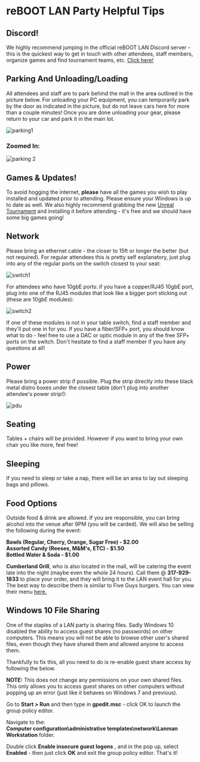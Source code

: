 
# reBOOT LAN Party Helpful Tips

## Discord!
We highly recommend jumping in the official reBOOT LAN Discord server - this is the quickest way to get in touch with other attendees, staff members, organize games and find tournament teams, etc. [Click here!](https://discord.gg/KrjuCKH)

## Parking And Unloading/Loading
All attendees and staff are to park behind the mall in the area outlined in the picture below. For unloading your PC equipment, you can temporarily park by the door as indicated in the picture, but do not leave cars here for more than a couple minutes! Once you are done unloading your gear, please return to your car and park it in the main lot.

![parking1](store/parking1.jpg)

### Zoomed In: 

![parking 2](store/parking2.jpg)

## Games & Updates!
To avoid hogging the internet, **please** have all the games you wish to play installed and updated prior to attending. Please ensure your Windows is up to date as well. We also highly recommend grabbing the new [Unreal Tournament](https://www.epicgames.com/unrealtournament/) and installing it before attending - it's free and we should have some big games going!


## Network
Please bring an ethernet cable - the closer to 15ft or longer the better (but not required). For regular attendees this is pretty self explanatory, just plug into any of the regular ports on the switch closest to your seat:

![switch1](store/switch1.jpg)

For attendees who have 10gbE ports: if you have a copper/RJ45 10gbE port, plug into one of the RJ45 modules that look like a bigger port sticking out (these are 10gbE modules): 

![switch2](store/switch2.jpg)

If one of these modules is not in your table switch, find a staff member and they'll put one in for you. If you have a fiber/SFP+ port, you should know what to do - feel free to use a DAC or optic module in any of the free SFP+ ports on the switch. Don't hesitate to find a staff member if you have any questions at all!

## Power

Please bring a power strip if possible. Plug the strip directly into these black metal distro boxes under the closest table (don't plug into another attendee's power strip!):

![pdu](store/pdu.jpg)

## Seating
Tables +  chairs will be provided. However if you want to bring your own chair you like more, feel free!

## Sleeping
If you need to sleep or take a nap, there will be an area to lay out sleeping bags and pillows. 

## Food Options
Outside food & drink are allowed. If you are responsible, you can bring alcohol into the venue after 9PM (you will be carded). We will also be selling the following during the event:

**Bawls (Regular, Cherry, Orange, Sugar Free) - $2.00**  
**Assorted Candy (Reeses, M&M's, ETC)  - $1.50**  
**Bottled Water & Soda - $1.00**  

**Cumberland Grill**, who is also located in the mall, will be catering the event late into the night (maybe even the whole 24 hours). Call them @ **317-929-1833** to place your order, and they will bring it to the LAN event hall for you. The best way to describe them is similar to Five Guys burgers. You can view their menu [here.](store/menu.jpg)

## Windows 10 File Sharing

One of the staples of a LAN party is sharing files. Sadly Windows 10 disabled the ability to access guest shares (no passwords) on other computers. This means you will not be able to browse other user's shared files, even though they have shared them and allowed anyone to access them.  

Thankfully to fix this, all you need to do is re-enable guest share access by following the below.

**NOTE:** This does not change any permissions on your own shared files. This only allows you to access guest shares on other computers without popping up an error (just like it behaves on Windows 7 and previous).

Go to **Start >  Run** and then type in **gpedit.msc**  - click OK to launch the group policy editor.  

Navigate to the:  
 **Computer configuration\administrative templates\network\Lanman Workstation** folder.

Double click **Enable insecure guest logons** , and in the pop up, select **Enabled** - then just click **OK** and exit the group policy editor. That's it!